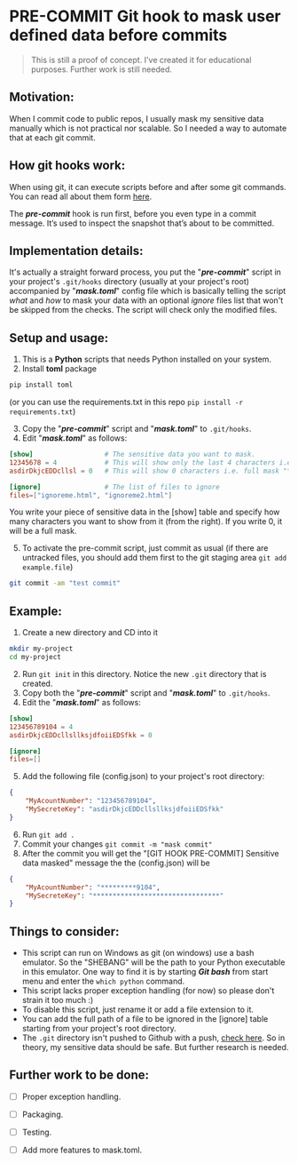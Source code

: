 # PRE-COMMIT Git hook to mask user defined data before commits
> This is still a proof of concept. I've created it for educational purposes. Further work is still needed.
## Motivation:
When I commit code to public repos, I usually mask my sensitive data manually which is not practical nor scalable. So I needed a way to automate that at each git commit.

## How git hooks work:
When using git, it can execute scripts before and after some git commands. You can read all about them form [here](https://git-scm.com/book/en/v2/Customizing-Git-Git-Hooks).  

The ***pre-commit*** hook is run first, before you even type in a commit message. It’s used to inspect the snapshot that’s about to be committed.  

## Implementation details:
It's actually a straight forward process, you put the "***pre-commit***" script in your project's `.git/hooks` directory (usually at your project's root) accompanied by "***mask.toml***" config file which is basically telling the script *what* and *how* to mask your data with an optional *ignore* files list that won't be skipped from the checks. The script will check only the modified files.

## Setup and usage:
1. This is a **Python** scripts that needs Python installed on your system.  
2. Install **toml** package
```sh
pip install toml
```
(or you can use the requirements.txt in this repo `pip install -r requirements.txt`)  

3. Copy the "***pre-commit***" script and "***mask.toml***" to `.git/hooks`.  
4. Edit "***mask.toml***" as follows:
```toml
[show]                  # The sensitive data you want to mask.
12345678 = 4            # This will show only the last 4 characters i.e. "****5678"
asdirDkjcEDDcllsl = 0   # This will show 0 characters i.e. full mask "******************"

[ignore]                # The list of files to ignore
files=["ignoreme.html", "ignoreme2.html"]
```
You write your piece of sensitive data in the [show] table and specify how many characters you want to show from it (from the right). If you write 0, it will be a full mask.  

5. To activate the pre-commit script, just commit as usual (if there are untracked files, you should add them first to the git staging area `git add example.file`)
```sh
git commit -am "test commit"
```

## Example:
1. Create a new directory and CD into it
```sh
mkdir my-project
cd my-project
```
2. Run `git init` in this directory. Notice the new `.git` directory that is created.
3. Copy both the "***pre-commit***" script and "***mask.toml***" to `.git/hooks`. 
4. Edit the "***mask.toml***" as follows:
```toml
[show]
123456789104 = 4            
asdirDkjcEDDcllsllksjdfoiiEDSfkk = 0

[ignore]
files=[]
```
5. Add the following file (config.json) to your project's root directory:
```json
{
    "MyAcountNumber": "123456789104",
    "MySecreteKey": "asdirDkjcEDDcllsllksjdfoiiEDSfkk"
}
```
6. Run `git add .`
7. Commit your changes `git commit -m "mask commit"`
8. After the commit you will get the "[GIT HOOK PRE-COMMIT] Sensitive data masked" message the the (config.json) will be
```json
{
    "MyAcountNumber": "*********9104",
    "MySecreteKey": "********************************"
}
```
## Things to consider:
- This script can run on Windows as git (on windows) use a bash emulator. So the "SHEBANG" will be the path to your Python executable in this emulator. One way to find it is by starting ***Git bash*** from start menu and enter the `which python` command.
- This script lacks proper exception handling (for now) so please don't strain it too much :)
- To disable this script, just rename it or add a file extension to it.
- You can add the full path of a file to be ignored in the [ignore] table starting from your project's root directory.
- The `.git` directory isn't pushed to Github with a push, [check here](https://github.com/git-guides/git-push). So in theory, my sensitive data should be safe. But further research is needed.
## Further work to be done:
- [ ] Proper exception handling.
- [ ] Packaging.
- [ ] Testing.
- [ ] Add more features to mask.toml.



